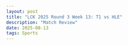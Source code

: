 ```yaml
---
layout: post
title: "LCK 2025 Round 3 Week 13: T1 vs HLE"
description: "Match Review"
date: 2025-08-13
tags: Sports
---
```


